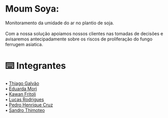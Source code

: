# Moum Soya:
  Monitoramento da umidade do ar no plantio de soja. <br><br>
  Com a nossa solução apoiamos nossos clientes nas tomadas de decisões e avisaremos antecipadamente sobre os riscos de proliferação do fungo ferrugem asiatica.

# ⌨️ Integrantes
  • [Thiago Galvão](https://github.com/ThGalvaon) <br>
  • [Eduarda Mori](https://github.com/eduardamori) <br>
  • [Kawan Fritoli](https://github.com/KawanFGsptech) <br>
  • [Lucas Rodrigues](https://github.com/LucasRodriguesCartaxo) <br>
  • [Pedro Henrique Cruz](https://github.com/PedroHCruzz) <br>
  • [Sandro Thimoteo](https://github.com/SandroThi) <br>
